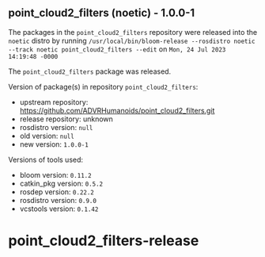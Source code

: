## point_cloud2_filters (noetic) - 1.0.0-1

The packages in the `point_cloud2_filters` repository were released into the `noetic` distro by running `/usr/local/bin/bloom-release --rosdistro noetic --track noetic point_cloud2_filters --edit` on `Mon, 24 Jul 2023 14:19:48 -0000`

The `point_cloud2_filters` package was released.

Version of package(s) in repository `point_cloud2_filters`:

- upstream repository: https://github.com/ADVRHumanoids/point_cloud2_filters.git
- release repository: unknown
- rosdistro version: `null`
- old version: `null`
- new version: `1.0.0-1`

Versions of tools used:

- bloom version: `0.11.2`
- catkin_pkg version: `0.5.2`
- rosdep version: `0.22.2`
- rosdistro version: `0.9.0`
- vcstools version: `0.1.42`


# point_cloud2_filters-release